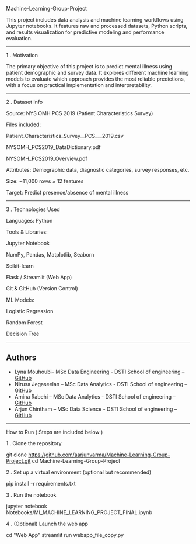 Machine-Learning-Group-Project

This project includes data analysis and machine learning workflows using Jupyter notebooks. It features raw and processed datasets, Python scripts, and results visualization for predictive modeling and performance evaluation.


------------------------------------------------------------------------------------------------------------------------------------------------------------------------------------------------------------------------------------------------------------------------------------------------------------------------------------------------------------------------------------------------------------------------------------------------

1 . Motivation

The primary objective of this project is to predict mental illness using patient demographic and survey data. It explores different machine learning models to evaluate which approach provides the most reliable predictions, with a focus on practical implementation and interpretability.


------------------------------------------------------------------------------------------------------------------------------------------------------------------------------------------------------------------------------------------------------------------------------------------------------------------------------------------------------------------------------------------------------------------------------------------

2 . Dataset Info

Source: NYS OMH PCS 2019 (Patient Characteristics Survey)

Files included:

Patient_Characteristics_Survey__PCS___2019.csv

NYSOMH_PCS2019_DataDictionary.pdf

NYSOMH_PCS2019_Overview.pdf

Attributes: Demographic data, diagnostic categories, survey responses, etc.

Size: ~11,000 rows × 12 features

Target: Predict presence/absence of mental illness


------------------------------------------------------------------------------------------------------------------------------------------------------------------------------------------------------------------------------------------------------------------------------------------------------------------------------------------------------------------------------------------------------------------------------------------


3 . Technologies Used 


Languages: Python

Tools & Libraries:

Jupyter Notebook

NumPy, Pandas, Matplotlib, Seaborn

Scikit-learn

Flask / Streamlit (Web App)

Git & GitHub (Version Control)

ML Models:

Logistic Regression

Random Forest

Decision Tree

------------------------------------------------------------------------------------------------------------------------------------------------------------------------------------------------------------------------------------------------------------------------------------------------------------------------------------------------------------------------------------------------------------------------------------------

## Authors
 
- Lyna Mouhoubi– MSc Data Engineering - DSTI School of engineering – [GitHub](https://github.com/lyna-username)
- Nirusa Jegaseelan – MSc Data Analytics - DSTI School of engineering – [GitHub](https://github.com/Nirusa04)
- Amina Rabehi – MSc Data Analytics - DSTI School of engineering – [GitHub](https://github.com/nom-username)
- Arjun Chintham – MSc Data Science - DSTI School of engineering – [GitHub](https://github.com/nom-username)


------------------------------------------------------------------------------------------------------------------------------------------------------------------------------------------------------------------------------------------------------------------------------------------------------------------------------------------------------------------------------------------------------------------------------------------


How to Run ( Steps are included below )

1 . Clone the repository

git clone https://github.com/aarjunvarma/Machine-Learning-Group-Project.git
cd Machine-Learning-Group-Project

2 . Set up a virtual environment (optional but recommended)

pip install -r requirements.txt

3 . Run the notebook

jupyter notebook Notebooks/MI_MACHINE_LEARNING_PROJECT_FINAL.ipynb

4 . (Optional) Launch the web app

cd "Web App"
streamlit run webapp_file_copy.py

